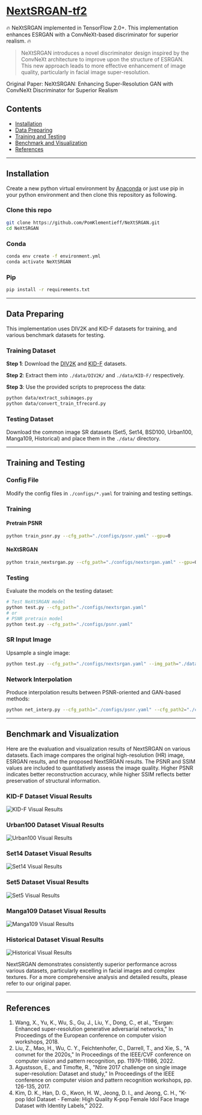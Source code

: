 # [NextSRGAN-tf2](https://github.com/PomKlementieff/NeXtSRGAN)

:fire: NeXtSRGAN implemented in TensorFlow 2.0+. This implementation enhances ESRGAN with a ConvNeXt-based discriminator for superior realism. :fire:

> NeXtSRGAN introduces a novel discriminator design inspired by the ConvNeXt architecture to improve upon the structure of ESRGAN. This new approach leads to more effective enhancement of image quality, particularly in facial image super-resolution.

Original Paper: NeXtSRGAN: Enhancing Super-Resolution GAN with ConvNeXt Discriminator for Superior Realism

## Contents

* [Installation](#Installation)
* [Data Preparing](#Data-Preparing)
* [Training and Testing](#Training-and-Testing)
* [Benchmark and Visualization](#Benchmark-and-Visualization)
* [References](#References)

***

## Installation

Create a new python virtual environment by [Anaconda](https://www.anaconda.com/) or just use pip in your python environment and then clone this repository as following.

### Clone this repo
```bash
git clone https://github.com/PomKlementieff/NeXtSRGAN.git
cd NeXtSRGAN
```

### Conda
```bash
conda env create -f environment.yml
conda activate NeXtSRGAN
```

### Pip

```bash
pip install -r requirements.txt
```

****

## Data Preparing

This implementation uses DIV2K and KID-F datasets for training, and various benchmark datasets for testing.

### Training Dataset

**Step 1**: Download the [DIV2K](https://data.vision.ee.ethz.ch/cvl/DIV2K/) and [KID-F](https://github.com/PCEO-AI-CLUB/KID-F) datasets.

**Step 2**: Extract them into `./data/DIV2K/` and `./data/KID-F/` respectively.

**Step 3**: Use the provided scripts to preprocess the data:
```bash
python data/extract_subimages.py
python data/convert_train_tfrecord.py
```

### Testing Dataset

Download the common image SR datasets (Set5, Set14, BSD100, Urban100, Manga109, Historical) and place them in the `./data/` directory.

****

## Training and Testing

### Config File
Modify the config files in `./configs/*.yaml` for training and testing settings.

### Training

#### Pretrain PSNR
```bash
python train_psnr.py --cfg_path="./configs/psnr.yaml" --gpu=0
```

#### NeXtSRGAN
```bash
python train_nextsrgan.py --cfg_path="./configs/nextsrgan.yaml" --gpu=0
```

### Testing

Evaluate the models on the testing dataset:

```bash
# Test NeXtSRGAN model
python test.py --cfg_path="./configs/nextsrgan.yaml"
# or
# PSNR pretrain model
python test.py --cfg_path="./configs/psnr.yaml"
```

### SR Input Image

Upsample a single image:

```bash
python test.py --cfg_path="./configs/nextsrgan.yaml" --img_path="./data/your_image.png"
```

### Network Interpolation

Produce interpolation results between PSNR-oriented and GAN-based methods:

```bash
python net_interp.py --cfg_path1="./configs/psnr.yaml" --cfg_path2="./configs/nextsrgan.yaml" --img_path="./data/your_image.png" --save_image=True --save_ckpt=True
```

****

## Benchmark and Visualization

Here are the evaluation and visualization results of NextSRGAN on various datasets. Each image compares the original high-resolution (HR) image, ESRGAN results, and the proposed NextSRGAN results. The PSNR and SSIM values are included to quantitatively assess the image quality. Higher PSNR indicates better reconstruction accuracy, while higher SSIM reflects better preservation of structural information.

### KID-F Dataset Visual Results
![KID-F Visual Results](https://github.com/PomKlementieff/NeXtSRGAN/raw/main/results/KID-F_Visual_Results.jpg)

### Urban100 Dataset Visual Results
![Urban100 Visual Results](https://github.com/PomKlementieff/NeXtSRGAN/raw/main/results/Urban100_Visual_Results.jpg)

### Set14 Dataset Visual Results
![Set14 Visual Results](https://github.com/PomKlementieff/NeXtSRGAN/raw/main/results/Set14_Visual_Results.jpg)

### Set5 Dataset Visual Results
![Set5 Visual Results](https://github.com/PomKlementieff/NeXtSRGAN/raw/main/results/Set5_Visual_Results.jpg)

### Manga109 Dataset Visual Results
![Manga109 Visual Results](https://github.com/PomKlementieff/NeXtSRGAN/raw/main/results/Manga109_Visual_Results.jpg)

### Historical Dataset Visual Results
![Historical Visual Results](https://github.com/PomKlementieff/NeXtSRGAN/raw/main/results/Historical_Visual_Results.jpg)

NextSRGAN demonstrates consistently superior performance across various datasets, particularly excelling in facial images and complex textures. For a more comprehensive analysis and detailed results, please refer to our original paper.

****

## References

1. Wang, X., Yu, K., Wu, S., Gu, J., Liu, Y., Dong, C., et al., "Esrgan: Enhanced super-resolution generative adversarial networks," In Proceedings of the European conference on computer vision workshops, 2018.
2. Liu, Z., Mao, H., Wu, C. Y., Feichtenhofer, C., Darrell, T., and Xie, S., "A convnet for the 2020s," In Proceedings of the IEEE/CVF conference on computer vision and pattern recognition, pp. 11976-11986, 2022.
3. Agustsson, E., and Timofte, R., "Ntire 2017 challenge on single image super-resolution: Dataset and study," In Proceedings of the IEEE conference on computer vision and pattern recognition workshops, pp. 126-135, 2017.
4. Kim, D. K., Han, D. G., Kwon, H. W., Jeong, D. I., and Jeong, C. H., "K-pop Idol Dataset - Female: High Quality K-pop Female Idol Face Image Dataset with Identity Labels," 2022.
